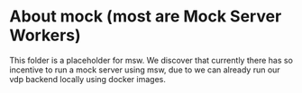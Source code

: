 # About mock (most are Mock Server Workers)

This folder is a placeholder for msw. We discover that currently there has so incentive to run a mock server using msw, due to we can already run our vdp backend locally using docker images.